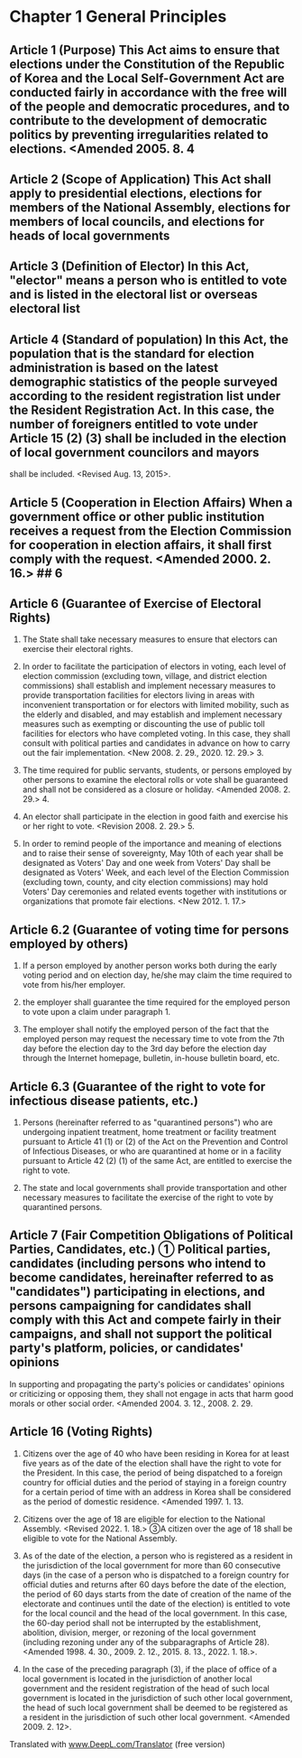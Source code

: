 # Chapter 1 General Principles

## Article 1 (Purpose) This Act aims to ensure that elections under the Constitution of the Republic of Korea and the Local Self-Government Act are conducted fairly in accordance with the free will of the people and democratic procedures, and to contribute to the development of democratic politics by preventing irregularities related to elections. <Amended 2005. 8. 4

## Article 2 (Scope of Application) This Act shall apply to presidential elections, elections for members of the National Assembly, elections for members of local councils, and elections for heads of local governments

## Article 3 (Definition of Elector) In this Act, "elector" means a person who is entitled to vote and is listed in the electoral list or overseas electoral list

## Article 4 (Standard of population) In this Act, the population that is the standard for election administration is based on the latest demographic statistics of the people surveyed according to the resident registration list under the Resident Registration Act. In this case, the number of foreigners entitled to vote under Article 15 (2) (3) shall be included in the election of local government councilors and mayors

shall be included. <Revised Aug. 13, 2015>.

## Article 5 (Cooperation in Election Affairs) When a government office or other public institution receives a request from the Election Commission for cooperation in election affairs, it shall first comply with the request. <Amended 2000. 2. 16.> ## 6

## Article 6 (Guarantee of Exercise of Electoral Rights)

1. The State shall take necessary measures to ensure that electors can exercise their electoral rights.

2. In order to facilitate the participation of electors in voting, each level of election commission (excluding town, village, and district election commissions) shall establish and implement necessary measures to provide transportation facilities for electors living in areas with inconvenient transportation or for electors with limited mobility, such as the elderly and disabled, and may establish and implement necessary measures such as exempting or discounting the use of public toll facilities for electors who have completed voting. In this case, they shall consult with political parties and candidates in advance on how to carry out the fair implementation. <New 2008. 2. 29., 2020. 12. 29.> 3.

3. The time required for public servants, students, or persons employed by other persons to examine the electoral rolls or vote shall be guaranteed and shall not be considered as a closure or holiday. <Amended 2008. 2. 29.> 4.

4. An elector shall participate in the election in good faith and exercise his or her right to vote. <Revision 2008. 2. 29.> 5.

5. In order to remind people of the importance and meaning of elections and to raise their sense of sovereignty, May 10th of each year shall be designated as Voters' Day and one week from Voters' Day shall be designated as Voters' Week, and each level of the Election Commission (excluding town, county, and city election commissions) may hold Voters' Day ceremonies and related events together with institutions or organizations that promote fair elections. <New 2012. 1. 17.>

## Article 6.2 (Guarantee of voting time for persons employed by others)

1. If a person employed by another person works both during the early voting period and on election day, he/she may claim the time required to vote from his/her employer.

2. the employer shall guarantee the time required for the employed person to vote upon a claim under paragraph 1.

3. The employer shall notify the employed person of the fact that the employed person may request the necessary time to vote from the 7th day before the election day to the 3rd day before the election day through the Internet homepage, bulletin, in-house bulletin board, etc.

## Article 6.3 (Guarantee of the right to vote for infectious disease patients, etc.)

1. Persons (hereinafter referred to as "quarantined persons") who are undergoing inpatient treatment, home treatment or facility treatment pursuant to Article 41 (1) or (2) of the Act on the Prevention and Control of Infectious Diseases, or who are quarantined at home or in a facility pursuant to Article 42 (2) (1) of the same Act, are entitled to exercise the right to vote.

2. The state and local governments shall provide transportation and other necessary measures to facilitate the exercise of the right to vote by quarantined persons.

## Article 7 (Fair Competition Obligations of Political Parties, Candidates, etc.) ① Political parties, candidates (including persons who intend to become candidates, hereinafter referred to as "candidates") participating in elections, and persons campaigning for candidates shall comply with this Act and compete fairly in their campaigns, and shall not support the political party's platform, policies, or candidates' opinions

In supporting and propagating the party's policies or candidates' opinions or criticizing or opposing them, they shall not engage in acts that harm good morals or other social order. <Amended 2004. 3. 12., 2008. 2. 29.

## Article 16 (Voting Rights)

1. Citizens over the age of 40 who have been residing in Korea for at least five years as of the date of the election shall have the right to vote for the President. In this case, the period of being dispatched to a foreign country for official duties and the period of staying in a foreign country for a certain period of time with an address in Korea shall be considered as the period of domestic residence. <Amended 1997. 1. 13.

2. Citizens over the age of 18 are eligible for election to the National Assembly. <Revised 2022. 1. 18.> ③A citizen over the age of 18 shall be eligible to vote for the National Assembly.

3. As of the date of the election, a person who is registered as a resident in the jurisdiction of the local government for more than 60 consecutive days (in the case of a person who is dispatched to a foreign country for official duties and returns after 60 days before the date of the election, the period of 60 days starts from the date of creation of the name of the electorate and continues until the date of the election) is entitled to vote for the local council and the head of the local government. In this case, the 60-day period shall not be interrupted by the establishment, abolition, division, merger, or rezoning of the local government (including rezoning under any of the subparagraphs of Article 28). <Amended 1998. 4. 30., 2009. 2. 12., 2015. 8. 13., 2022. 1. 18.>.

4. In the case of the preceding paragraph (3), if the place of office of a local government is located in the jurisdiction of another local government and the resident registration of the head of such local government is located in the jurisdiction of such other local government, the head of such local government shall be deemed to be registered as a resident in the jurisdiction of such other local government. <Amended 2009. 2. 12>.

Translated with www.DeepL.com/Translator (free version)
